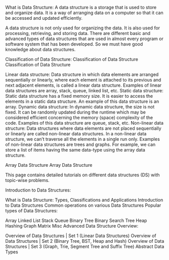 What is Data Structure:
A data structure is a storage that is used to store and organize data. It is a way of arranging data on a computer so that it can be accessed and updated efficiently.

A data structure is not only used for organizing the data. It is also used for processing, retrieving, and storing data. There are different basic and advanced types of data structures that are used in almost every program or software system that has been developed. So we must have good knowledge about data structures. 

Classification of Data Structure: 
Classification of Data Structure
Classification of Data Structure

Linear data structure: Data structure in which data elements are arranged sequentially or linearly, where each element is attached to its previous and next adjacent elements, is called a linear data structure. 
Examples of linear data structures are array, stack, queue, linked list, etc.
Static data structure: Static data structure has a fixed memory size. It is easier to access the elements in a static data structure. 
An example of this data structure is an array.
Dynamic data structure: In dynamic data structure, the size is not fixed. It can be randomly updated during the runtime which may be considered efficient concerning the memory (space) complexity of the code. 
Examples of this data structure are queue, stack, etc.
Non-linear data structure: Data structures where data elements are not placed sequentially or linearly are called non-linear data structures. In a non-linear data structure, we can’t traverse all the elements in a single run only. 
Examples of non-linear data structures are trees and graphs.
For example, we can store a list of items having the same data-type using the array data structure.

Array Data Structure
Array Data Structure

This page contains detailed tutorials on different data structures (DS) with topic-wise problems.

Introduction to Data Structures:

What is Data Structure: Types, Classifications and Applications
Introduction to Data Structures
Common operations on various Data Structures
Popular types of Data Structures:

Array
Linked List
Stack
Queue
Binary Tree
Binary Search Tree
Heap
Hashing
Graph
Matrix
Misc
Advanced Data Structure
Overview:

Overview of Data Structures | Set 1 (Linear Data Structures)
Overview of Data Structures | Set 2 (Binary Tree, BST, Heap and Hash)
Overview of Data Structures | Set 3 (Graph, Trie, Segment Tree and Suffix Tree)
Abstract Data Types